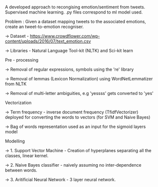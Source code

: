 A developed approach to recongising emotion/sentiment from tweets. Supervised machine learning. .py files correspond to ml model used.


Problem : Given a dataset mapping tweets to the associated emotions, create an tweet-to-emotion recogniser.

-> Dataset - https://www.crowdflower.com/wp-content/uploads/2016/07/text_emotion.csv

-> Libraries - Natural Language Tool-kit (NLTK) and Sci-kit learn

Pre - processing

-> Removal of regular expressions, symbols using the 're' library

-> Removal of lemmas (Lexicon Normalization) using WordNetLemmatizer from NLTK

-> Removal of multi-letter ambiguities, e.g 'yessss' gets converted to 'yes'


Vectorization

-> Term frequency - inverse document frequency (TfidfVectorizer) deployed for converting the words to vectors (for SVM and Naive Bayes)

-> Bag of words representation used as an input for the sigmoid layers model


Modelling

-> 1. Support Vector Machine - Creation of hyperplanes separating all the classes, linear kernel.

-> 2. Naive Bayes classifier - naively assuming no inter-dependence between words.

-> 3. Aritificial Neural Network - 3 layer neural network.